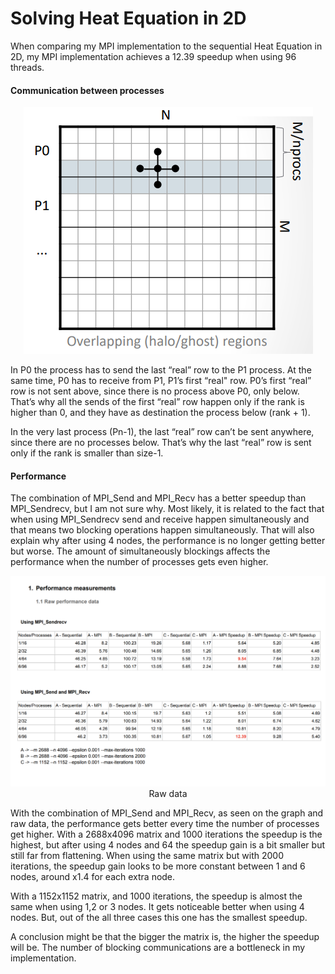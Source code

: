 # Solving	Heat	Equation	in	2D

When comparing my MPI implementation to the sequential Heat Equation in 2D, my MPI implementation achieves a 12.39 speedup when using 96 threads.

#### Communication between processes

<p align="middle">
  <img src="https://github.com/arynor96/heat-equation-mpi/blob/main/task/matrix-processes.png?raw=true"/>
</p>

In P0 the process has to send the last “real” row to the P1 process. At the same time, P0 has to receive from P1, P1’s first “real" row. P0’s first “real” row is not sent above, since there is no process above P0, only below. That’s why all the sends of the first “real” row happen only if the rank is higher than 0, and they have as destination the process below (rank + 1).

In the very last process (Pn-1), the last “real” row can’t be sent anywhere, since there are no processes below. That’s why the last “real” row is sent only if the rank is smaller than size-1.

#### Performance

The combination of MPI_Send and MPI_Recv has a better speedup than MPI_Sendrecv, but I am not sure why. Most likely, it is related to the fact that when using MPI_Sendrecv send and receive happen simultaneously and that means two blocking operations happen simultaneously. That will also explain why after using 4 nodes, the performance is no longer getting better but worse. The amount of simultaneously blockings affects the performance when the number of processes gets even higher.

<p align="middle">
  <img src="https://github.com/arynor96/heat-equation-mpi/blob/main/task/raw-data.png?raw=true"/>
  Raw data
</p>

With the combination of MPI_Send and MPI_Recv, as seen on the graph and raw data, the performance gets better every time the number of processes get higher. With a 2688x4096 matrix and 1000 iterations the speedup is the highest, but after using 4 nodes and 64 the speedup gain is a bit smaller but still far from flattening. When using the same matrix but with 2000 iterations, the speedup gain looks to be more constant between 1 and 6 nodes, around x1.4 for each extra node.

With a 1152x1152 matrix, and 1000 iterations, the speedup is almost the same when using 1,2 or 3 nodes. It gets noticeable better when using 4 nodes. But, out of the all three cases this one has the smallest speedup.

A conclusion might be that the bigger the matrix is, the higher the speedup will be. The number of blocking communications are a bottleneck in my implementation.
